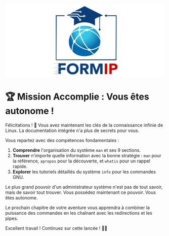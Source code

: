 ![Formip](../assets/formip_logo_padded.png)

# 🏆 Mission Accomplie : Vous êtes autonome !

Félicitations ! 🎉 Vous avez maintenant les clés de la connaissance infinie de Linux. La documentation intégrée n'a plus de secrets pour vous.

Vous repartez avec des compétences fondamentales :
1. **Comprendre** l'organisation du système `man` et ses 9 sections.
2. **Trouver** n'importe quelle information avec la bonne stratégie : `man` pour la référence, `apropos` pour la découverte, et `whatis` pour un rappel rapide.
3. **Explorer** les tutoriels détaillés du système `info` pour les commandes GNU.

Le plus grand pouvoir d'un administrateur système n'est pas de tout savoir, mais de savoir tout trouver. Vous possédez maintenant ce pouvoir. Vous êtes autonome.

Le prochain chapitre de votre aventure vous apprendra à combiner la puissance des commandes en les chaînant avec les redirections et les pipes.

Excellent travail ! Continuez sur cette lancée ! 🐧✨
